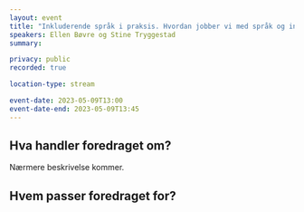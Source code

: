 ```yaml
---
layout: event
title: "Inkluderende språk i praksis. Hvordan jobber vi med språk og innhold i brev til personer med lave norskkunnskaper?"
speakers: Ellen Bøvre og Stine Tryggestad
summary: 

privacy: public
recorded: true

location-type: stream

event-date: 2023-05-09T13:00
event-date-end: 2023-05-09T13:45
---
```

## Hva handler foredraget om?
Nærmere beskrivelse kommer. 

## Hvem passer foredraget for?
